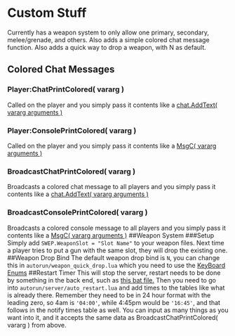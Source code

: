# Custom Stuff
Currently has a weapon system to only allow one primary, secondary, melee/grenade, and others. Also adds a simple colored chat message function. Also adds a quick way to drop a weapon, with N as default.


## Colored Chat Messages
### Player:ChatPrintColored( vararg )
Called on the player and you simply pass it contents like a [chat.AddText( vararg arguments )](http://wiki.garrysmod.com/page/chat/AddText)
### Player:ConsolePrintColored( vararg )
Called on the player and you simply pass it contents like a [MsgC( vararg arguments )](http://wiki.garrysmod.com/page/Global/MsgC)
### BroadcastChatPrintColored( vararg )
Broadcasts a colored chat message to all players and you simply pass it contents like a [chat.AddText( vararg arguments )](http://wiki.garrysmod.com/page/chat/AddText)
### BroadcastConsolePrintColored( vararg )
Broadcasts a colored console message to all players and you simply pass it contents like a [MsgC( vararg arguments )](http://wiki.garrysmod.com/page/Global/MsgC)
##Weapon System
###Setup
Simply add ```SWEP.WeaponSlot = "Slot Name"``` to your weapon files. Next time a player tries to put a gun with the same slot, they will drop the existing one.
##Weapon Drop Bind
The default weapon drop bind is ```N```, you can change this in ```autorun/weapon_quick_drop.lua``` which you need to use the [KeyBoard Enums](http://wiki.garrysmod.com/page/Enums/KEY)
##Restart Timer
This will stop the server, restart needs to be done by something in the back end, such as [this bat file.](https://gist.github.com/andreblue/93cab18f5d457c302a3885494c5d33fa) Then you need to go into ```autorun/server/auto_restart.lua``` and add times to the tables like what is already there. Remember they need to be in 24 hour format with the leading zero, so 4am is ```'04:00'```, while 4:45pm would be ```'16:45'```, and that follows in the notify times table as well. You can input as many things as you want into it, and it accepts the same data as BroadcastChatPrintColored( vararg ) from above. 
